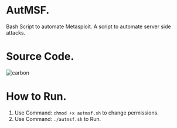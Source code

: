 # AutMSF.
Bash Script to automate Metasploit. A script to automate server side attacks.

# Source Code.
![carbon](https://user-images.githubusercontent.com/79792270/205493235-40e11824-c155-48ce-9d90-f50c60bdd3a5.png)

# How to Run.
1. Use Command: `chmod +x autmsf.sh` to change permissions.
2. Use Command: `./autmsf.sh` to Run.

